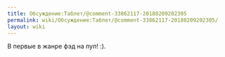 ```yaml
---
title: Обсуждение:Таблет/@comment-33862117-20180209202305
permalink: wiki/Обсуждение:Таблет/@comment-33862117-20180209202305/
layout: wiki
---
```


В первые в жанре фэд на пуп! :). 
